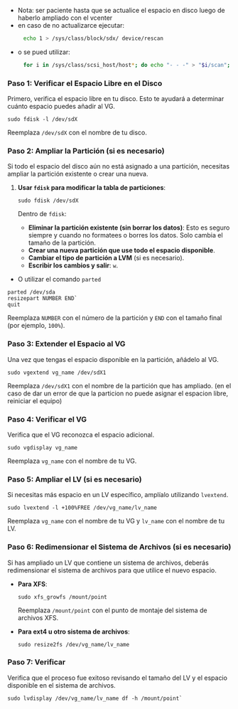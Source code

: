 * Nota: ser paciente hasta que se actualice el espacio en disco luego de haberlo ampliado con el vcenter
*  en caso de no actualizarce ejecutar:
```bash
	 echo 1 > /sys/class/block/sdx/ device/rescan 
```
- o se pued utilizar:
```bash
	 for i in /sys/class/scsi_host/host*; do echo "- - -" > "$i/scan"; done
```

### Paso 1: Verificar el Espacio Libre en el Disco

Primero, verifica el espacio libre en tu disco. Esto te ayudará a determinar cuánto espacio puedes añadir al VG.

```
sudo fdisk -l /dev/sdX
```

Reemplaza `/dev/sdX` con el nombre de tu disco.

### Paso 2: Ampliar la Partición (si es necesario)

Si todo el espacio del disco aún no está asignado a una partición, necesitas ampliar la partición existente o crear una nueva.

1. **Usar `fdisk` para modificar la tabla de particiones**:
        
    `sudo fdisk /dev/sdX`
    
    Dentro de `fdisk`:
    
    - **Eliminar la partición existente (sin borrar los datos)**: Esto es seguro siempre y cuando no formatees o borres los datos. Solo cambia el tamaño de la partición.
    - **Crear una nueva partición que use todo el espacio disponible**.
    - **Cambiar el tipo de partición a LVM** (si es necesario).
    - **Escribir los cambios y salir**: `w`.

* O utilizar el comando `parted`
```
parted /dev/sda
resizepart NUMBER END`
quit
```
Reemplaza `NUMBER` con el número de la partición y `END` con el tamaño final (por ejemplo, `100%`).
### Paso 3: Extender el Espacio al VG

Una vez que tengas el espacio disponible en la partición, añádelo al VG.

```
sudo vgextend vg_name /dev/sdX1
```

Reemplaza `/dev/sdX1` con el nombre de la partición que has ampliado. (en el caso de dar un error de que la particion no puede asignar el espacion libre, reiniciar el equipo)

### Paso 4: Verificar el VG

Verifica que el VG reconozca el espacio adicional.

```
sudo vgdisplay vg_name
```

Reemplaza `vg_name` con el nombre de tu VG.

### Paso 5: Ampliar el LV (si es necesario)

Si necesitas más espacio en un LV específico, amplíalo utilizando `lvextend`.

```
sudo lvextend -l +100%FREE /dev/vg_name/lv_name
```

Reemplaza `vg_name` con el nombre de tu VG y `lv_name` con el nombre de tu LV.

### Paso 6: Redimensionar el Sistema de Archivos (si es necesario)

Si has ampliado un LV que contiene un sistema de archivos, deberás redimensionar el sistema de archivos para que utilice el nuevo espacio.

- **Para XFS**:
           
    `sudo xfs_growfs /mount/point`
    
    Reemplaza `/mount/point` con el punto de montaje del sistema de archivos XFS.
    
- **Para ext4 u otro sistema de archivos**:
           
    `sudo resize2fs /dev/vg_name/lv_name`
    

### Paso 7: Verificar

Verifica que el proceso fue exitoso revisando el tamaño del LV y el espacio disponible en el sistema de archivos.

```
sudo lvdisplay /dev/vg_name/lv_name df -h /mount/point`
```